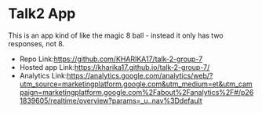 # Talk2 App

This is an app kind of like the magic 8 ball - instead it only has two responses, not 8. 

- Repo Link:https://github.com/KHARIKA17/talk-2-group-7
- Hosted app Link:https://kharika17.github.io/talk-2-group-7/
- Analytics Link:https://analytics.google.com/analytics/web/?utm_source=marketingplatform.google.com&utm_medium=et&utm_campaign=marketingplatform.google.com%2Fabout%2Fanalytics%2F#/p261839605/realtime/overview?params=_u..nav%3Ddefault
